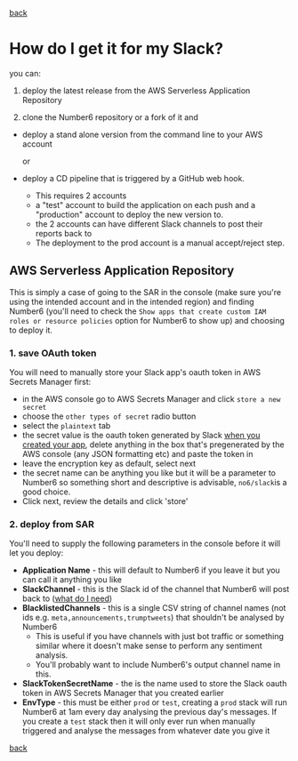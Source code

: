 [back](./)

# How do I get it for my Slack?

you can:

1. deploy the latest release from the AWS Serverless Application Repository 

2. clone the Number6 repository or a fork of it and 

- deploy a stand alone version from the command line to your AWS account

  or

- deploy a CD pipeline that is triggered by a GitHub web hook. 

  - This requires 2 accounts
  - a "test" account to build the application on each push and a "production" account to deploy the new version to. 
  - the 2 accounts can have different Slack channels to post their reports back to
  - The deployment to the prod account is a manual accept/reject step.

## AWS Serverless Application Repository

This is simply a case of going to the SAR in the console (make sure you're using the intended account and in the intended region) and finding Number6 (you'll need to check the `Show apps that create custom IAM roles or resource policies` option for Number6 to show up) and choosing to deploy it. 

### 1. save OAuth token

You will need to manually store your Slack app's oauth token in AWS Secrets Manager first:

- in the AWS console go to AWS Secrets Manager and click `store a new secret`
- choose the `other types of secret` radio button
- select the `plaintext` tab
- the secret value is the oauth token generated by Slack [when you created your app](./what_do_i_need.md), delete anything in the box that's pregenerated by the AWS console (any JSON formatting etc) and paste the token in
- leave the encryption key as default, select next
- the secret name can be anything you like but it will be a parameter to Number6 so something short and descriptive is advisable, `no6/slack`is a good choice.
- Click next, review the details and click 'store'

### 2. deploy from SAR

You'll need to supply the following parameters in the console before it will let you deploy:

- **Application Name** - this will default to Number6 if you leave it but you can call it anything you like
- **SlackChannel** - this is the Slack id of the channel that Number6 will post back to ([what do I need](./what_do_i_need.md))
- **BlacklistedChannels** - this is a single CSV string of channel names (not ids e.g. `meta,announcements,trumptweets`) that shouldn't be analysed by Number6
  - This is useful if you have channels with just bot traffic or something similar where it doesn't make sense to perform any sentiment analysis. 
  - You'll probably want to include Number6's output channel name in this.
- **SlackTokenSecretName** - the is the name used to store the Slack oauth token in AWS Secrets Manager that you created earlier
- **EnvType** - this must be either `prod` or `test`, creating a `prod` stack will run Number6 at 1am every day analysing the previous day's messages. If you create a `test` stack then it will only ever run when manually triggered and analyse the messages from whatever date you give it

[back](./)